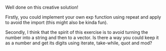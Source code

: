 Well done on this creative solution!

Firstly, you could implement your own exp function using repeat and apply to avoid the import (this might also be kinda fun).

Secondly, I think that the spirit of this exercise is to avoid turning the number into a string and then to a vector. Is there a way you could keep it as a number and get its digits using iterate, take-while, quot and mod?
